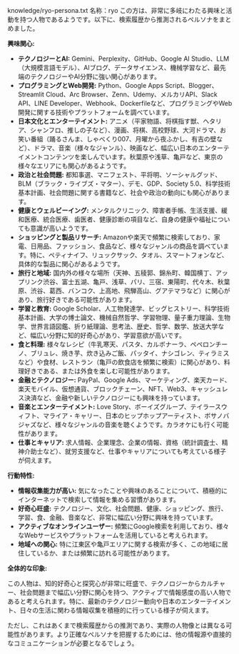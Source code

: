 knowledge/ryo-persona.txt
名称：ryo
この方は、非常に多岐にわたる興味と活動を持つ人物であるようです。以下に、検索履歴から推測されるペルソナをまとめました。

**興味関心:**

* **テクノロジーとAI:** Gemini、Perplexity、GitHub、Google AI Studio、LLM（大規模言語モデル）、AIブログ、データサイエンス、機械学習など、最先端のテクノロジーやAI分野に強い関心があります。
* **プログラミングとWeb開発:** Python、Google Apps Script、Blogger、Streamlit Cloud、Arc Browser、Zenn、Udemy、メルカリAPI、Slack API、LINE Developer、Webhook、Dockerfileなど、プログラミングやWeb開発に関する技術やプラットフォームを調べています。
* **日本文化とエンターテイメント:** アニメ（平家物語、将棋指す獣、ヘタリア、シャンフロ、推しの子など）、漫画、将棋、高校野球、大河ドラマ、お笑い番組（踊るさんま、しゃべくり007、月曜から夜ふかし、有吉の壁など）、ドラマ、音楽（様々なジャンル）、映画など、幅広い日本のエンターテイメントコンテンツを楽しんでいます。秋葉原や浅草、亀戸など、東京の様々なエリアにも関心があるようです。
* **政治と社会問題:** 都知事選、マニフェスト、平将明、ソーシャルグッド、BLM（ブラック・ライブズ・マター）、デモ、GDP、Society 5.0、科学技術基本計画、社会問題に関する書籍など、社会や政治の動向にも関心があります。
* **健康とウェルビーイング:** メンタルクリニック、障害者手帳、生活支援、緩和医療、統合医療、歯医者、健康診断の項目など、自身の健康や福祉についても意識が高いようです。
* **ショッピングと製品リサーチ:** Amazonや楽天で頻繁に検索しており、家電、日用品、ファッション、食品など、様々なジャンルの商品を調べています。特に、ペティナイフ、リュックサック、タオル、スマートフォンなど、具体的な製品に関心があるようです。
* **旅行と地域:** 国内外の様々な場所（天神、五稜郭、錦糸町、韓国横丁、アップリンク渋谷、富士五湖、亀戸、浅草、パリ、三宿、東陽町、代々木、秋葉原、渋谷、葛西、バンコク、上高地、飛騨高山、グアテマラなど）に関心があり、旅行好きである可能性があります。
* **学習と教育:** Google Scholar、人工物発達学、ビッグヒストリー、科学技術基本計画、大学の博士論文、機械自然哲学、学習物理、量子重力理論、生物学、世界言語図鑑、折り紙理論、思考法、歴史、哲学、数学、放送大学など、幅広い分野に知的好奇心があり、学習意欲が高いです。
* **食と料理:** 様々なレシピ（牛乳寒天、パスタ、カルボナーラ、ペペロンチーノ、ブリュレ、焼き芋、炊き込みご飯、パッタイ、ナシゴレン、ティラミスなど）や食材、レストラン（亀戸の飲食店を頻繁に検索）に関心があり、料理好きである、または外食を楽しむ可能性があります。
* **金融とテクノロジー:** PayPal、Google Ads、マーケティング、楽天カード、楽天モバイル、仮想通貨、ブロックチェーン、NFT、Web3、キャッシュレス決済など、金融や新しいテクノロジーにも興味を持っています。
* **音楽とエンターテイメント:** Love Story、ボーイズグループ、テイラースウィフト、マライア・キャリー、日本のヒップホップアーティスト、ボサノバジャズなど、様々なジャンルの音楽を聴くようです。カラオケにも行く可能性があります。
* **仕事とキャリア:** 求人情報、企業理念、企業の情報、資格（統計調査士、精神介助士など）、就労支援など、仕事やキャリアについても考えている様子が伺えます。

**行動特性:**

* **情報収集能力が高い:** 気になったことや興味のあることについて、積極的にインターネットで検索して情報を集める習慣があります。
* **好奇心旺盛:** テクノロジー、文化、社会問題、健康、ショッピング、旅行、学習、食、金融、音楽など、非常に幅広い分野に興味を持っています。
* **アクティブなオンラインユーザー:** 頻繁にGoogle検索を利用しており、様々なWebサービスやプラットフォームを活用していると考えられます。
* **地域への関心:** 特に江東区や亀戸エリアに関する検索が多く、この地域に居住しているか、または頻繁に訪れる可能性があります。

**全体的な印象:**

この人物は、知的好奇心と探究心が非常に旺盛で、テクノロジーからカルチャー、社会問題まで幅広い分野に関心を持つ、アクティブで情報感度の高い人物であると考えられます。特に、最新のテクノロジー動向や日本のエンターテイメント、日々の生活に関わる情報収集を積極的に行っている様子が伺えます。

ただし、これはあくまで検索履歴からの推測であり、実際の人物像とは異なる可能性があります。より正確なペルソナを把握するためには、他の情報源や直接的なコミュニケーションが必要となるでしょう。